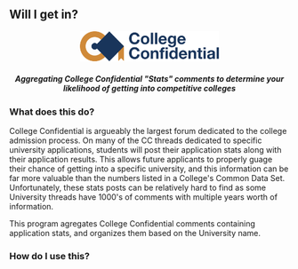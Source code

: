 ## Will I get in?

<p align="center">
  <img src="static/cc.png" width="250"/>
<h5 align="center">Aggregating College Confidential "Stats" comments to determine your likelihood of getting into competitive colleges</h5>
</p>


### What does this do?

College Confidential is argueably the largest forum dedicated to the college admission process.  On many of the CC threads dedicated to specific university applications, students will post their application stats along with their application results.  This allows future applicants to properly guage their chance of getting into a specific university, and this information can be far more valuable than the numbers listed in a College's Common Data Set.  Unfortunately, these stats posts can be relatively hard to find as some University threads have 1000's of comments with multiple years worth of information.

This program agregates College Confidential comments containing application stats, and organizes them based on the University name.


### How do I use this?

```bash
